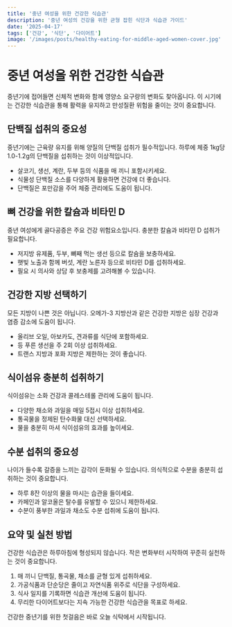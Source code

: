 ```yaml
---
title: '중년 여성을 위한 건강한 식습관'
description: '중년 여성의 건강을 위한 균형 잡힌 식단과 식습관 가이드'
date: '2025-04-17'
tags: ['건강', '식단', '다이어트']
image: '/images/posts/healthy-eating-for-middle-aged-women-cover.jpg'
---
```


# 중년 여성을 위한 건강한 식습관

중년기에 접어들면 신체적 변화와 함께 영양소 요구량의 변화도 찾아옵니다. 이 시기에는 건강한 식습관을 통해 활력을 유지하고 만성질환 위험을 줄이는 것이 중요합니다.

## 단백질 섭취의 중요성

<!-- AD_PLACE_1 -->

중년기에는 근육량 유지를 위해 양질의 단백질 섭취가 필수적입니다. 하루에 체중 1kg당 1.0-1.2g의 단백질을 섭취하는 것이 이상적입니다.

- 살코기, 생선, 계란, 두부 등의 식품을 매 끼니 포함시키세요.
- 식물성 단백질 소스를 다양하게 활용하면 건강에 더 좋습니다.
- 단백질은 포만감을 주어 체중 관리에도 도움이 됩니다.

## 뼈 건강을 위한 칼슘과 비타민 D

중년 여성에게 골다공증은 주요 건강 위험요소입니다. 충분한 칼슘과 비타민 D 섭취가 필요합니다.

- 저지방 유제품, 두부, 뼈째 먹는 생선 등으로 칼슘을 보충하세요.
- 햇빛 노출과 함께 버섯, 계란 노른자 등으로 비타민 D를 섭취하세요.
- 필요 시 의사와 상담 후 보충제를 고려해볼 수 있습니다.

## 건강한 지방 선택하기

<!-- AD_PLACE_2 -->

모든 지방이 나쁜 것은 아닙니다. 오메가-3 지방산과 같은 건강한 지방은 심장 건강과 염증 감소에 도움이 됩니다.

- 올리브 오일, 아보카도, 견과류를 식단에 포함하세요.
- 등 푸른 생선을 주 2회 이상 섭취하세요.
- 트랜스 지방과 포화 지방은 제한하는 것이 좋습니다.

## 식이섬유 충분히 섭취하기

식이섬유는 소화 건강과 콜레스테롤 관리에 도움이 됩니다.

- 다양한 채소와 과일을 매일 5접시 이상 섭취하세요.
- 통곡물을 정제된 탄수화물 대신 선택하세요.
- 물을 충분히 마셔 식이섬유의 효과를 높이세요.

## 수분 섭취의 중요성

나이가 들수록 갈증을 느끼는 감각이 둔화될 수 있습니다. 의식적으로 수분을 충분히 섭취하는 것이 중요합니다.

- 하루 8잔 이상의 물을 마시는 습관을 들이세요.
- 카페인과 알코올은 탈수를 유발할 수 있으니 제한하세요.
- 수분이 풍부한 과일과 채소도 수분 섭취에 도움이 됩니다.

## 요약 및 실천 방법

건강한 식습관은 하루아침에 형성되지 않습니다. 작은 변화부터 시작하여 꾸준히 실천하는 것이 중요합니다.

1. 매 끼니 단백질, 통곡물, 채소를 균형 있게 섭취하세요.
2. 가공식품과 단순당은 줄이고 자연식품 위주로 식단을 구성하세요.
3. 식사 일지를 기록하면 식습관 개선에 도움이 됩니다.
4. 무리한 다이어트보다는 지속 가능한 건강한 식습관을 목표로 하세요.

건강한 중년기를 위한 첫걸음은 바로 오늘 식탁에서 시작됩니다.